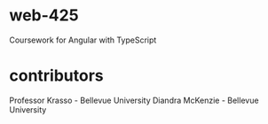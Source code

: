 # web-425
Coursework for Angular with TypeScript
# contributors
Professor Krasso - Bellevue University
Diandra McKenzie - Bellevue University
